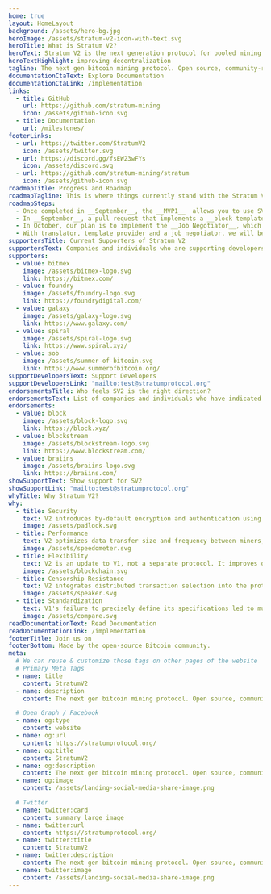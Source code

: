 ```yaml
---
home: true
layout: HomeLayout
background: /assets/hero-bg.jpg
heroImage: /assets/stratum-v2-icon-with-text.svg
heroTitle: What is Stratum V2?
heroText: Stratum V2 is the next generation protocol for pooled mining. It focuses on making data transfers more efficient, reducing physical infrastructure requirements for mining operations, and increasing security. Additionally, Stratum V2 introduces three new sub-protocols that allow miners to select their own transaction sets through a negotiation process with pools,
heroTextHighlight: improving decentralization
tagline: The next gen bitcoin mining protocol. Open source, community-ran, complete implementation of Stratum V2.
documentationCtaText: Explore Documentation
documentationCtaLink: /implementation
links:
  - title: GitHub
    url: https://github.com/stratum-mining
    icon: /assets/github-icon.svg
  - title: Documentation
    url: /milestones/
footerLinks:
  - url: https://twitter.com/StratumV2
    icon: /assets/twitter.svg
  - url: https://discord.gg/fsEW23wFYs
    icon: /assets/discord.svg
  - url: https://github.com/stratum-mining/stratum
    icon: /assets/github-icon.svg
roadmapTitle: Progress and Roadmap
roadmapTagline: This is where things currently stand with the Stratum V2 protocol.
roadmapSteps:
  - Once completed in __September__, the __MVP1__  allows you to use SV2 in the simplest form. A miner running  existing SV1 firmware with a proxy that __translates__ the messages into SV2. In this configuration the pool does the transaction selection.
  - In __September__, a pull request that implements a __block template provider__ will be submitted to the Bitcoin Core repository for a review.
  - In October, our plan is to implement the __Job Negotiator__, which can be used by a miner(s) to negotiate a block template with a pool.
  - With translator, template provider and a job negotiator, we will be ready to launch an __MVP2__. In this configuration, a miner does transaction selection from the __mempool__, and the pool accepts it.
supportersTitle: Current Supporters of Stratum V2
supportersText: Companies and individuals who are supporting developers working on Stratum V2 community implementation.
supporters:
  - value: bitmex
    image: /assets/bitmex-logo.svg
    link: https://bitmex.com/
  - value: foundry
    image: /assets/foundry-logo.svg
    link: https://foundrydigital.com/
  - value: galaxy
    image: /assets/galaxy-logo.svg
    link: https://www.galaxy.com/
  - value: spiral
    image: /assets/spiral-logo.svg
    link: https://www.spiral.xyz/
  - value: sob
    image: /assets/summer-of-bitcoin.svg
    link: https://www.summerofbitcoin.org/
supportDevelopersText: Support Developers
supportDevelopersLink: "mailto:test@stratumprotocol.org"
endorsementsTitle: Who feels SV2 is the right direction?
endorsementsText: List of companies and individuals who have indicated SV2 is the right direction for the industry.
endorsements:
  - value: block
    image: /assets/block-logo.svg
    link: https://block.xyz/
  - value: blockstream
    image: /assets/blockstream-logo.svg
    link: https://www.blockstream.com/
  - value: braiins
    image: /assets/braiins-logo.svg
    link: https://braiins.com/
showSupportText: Show support for SV2
showSupportLink: "mailto:test@stratumprotocol.org"
whyTitle: Why Stratum V2?
why:
  - title: Security
    text: V2 introduces by-default encryption and authentication using the NOISE protocol, hardening the Stratum protocol against v1’s known man-in-the-middle attack vectors.
    image: /assets/padlock.svg
  - title: Performance
    text: V2 optimizes data transfer size and frequency between miners, proxies, & pool operators. Faster, more efficient communication means higher submission rates and reduced variance in hash rate (in turn, miner payouts).
    image: /assets/speedometer.svg
  - title: Flexibility
    text: V2 is an update to V1, not a separate protocol. It improves on the logic and framework of V1, allowing for incremental and modular improvements by miners and mining pools currently using stratum V1. Critically, v1 implementations can efficiently communicate with v2 implementations with minimal tradeoffs via either pool or client side proxy translations.
    image: /assets/blockchain.svg
  - title: Censorship Resistance
    text: V2 integrates distributed transaction selection into the protocol itself. End-miners can build and select their own transactions sets and block templates, further decentralizing the Bitcoin Network.
    image: /assets/speaker.svg
  - title: Standardization
    text: V1's failure to precisely define its specifications led to multiple semicompatible implementations with varying dialects. Stratum V2 precisely defines its protocol parameters to ensure cross-compatibility between and among pools and end-mining devices.
    image: /assets/compare.svg
readDocumentationText: Read Documentation
readDocumentationLink: /implementation
footerTitle: Join us on
footerBottom: Made by the open-source Bitcoin community.
meta:
  # We can reuse & customize those tags on other pages of the website
  # Primary Meta Tags
  - name: title
    content: StratumV2
  - name: description
    content: The next gen bitcoin mining protocol. Open source, community-ran, complete implementation of Stratum V2.

  # Open Graph / Facebook
  - name: og:type
    content: website
  - name: og:url
    content: https://stratumprotocol.org/
  - name: og:title
    content: StratumV2
  - name: og:description
    content: The next gen bitcoin mining protocol. Open source, community-ran, complete implementation of Stratum V2.
  - name: og:image
    content: /assets/landing-social-media-share-image.png

  # Twitter
  - name: twitter:card
    content: summary_large_image
  - name: twitter:url
    content: https://stratumprotocol.org/
  - name: twitter:title
    content: StratumV2
  - name: twitter:description
    content: The next gen bitcoin mining protocol. Open source, community-ran, complete implementation of Stratum V2.
  - name: twitter:image
    content: /assets/landing-social-media-share-image.png
---
```

